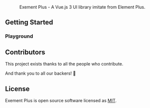 <p align="center">Exement Plus - A Vue.js 3 UI library imitate from Element Plus.</p>

## Getting Started

### Playground

## Contributors

This project exists thanks to all the people who contribute.

And thank you to all our backers! 🙏

## License

Exement Plus is open source software licensed as
[MIT](https://github.com/fxzer/exement-plus/blob/master/LICENSE).
